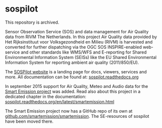 sospilot
========
This repository is archived.

Sensor Observation Service (SOS) and data management for Air Quality data from RIVM The Netherlands.
In this project Air Quality data provided by Het Rijksinstituut voor Volksgezondheid en Milieu (RIVM)
is harvested and converted for further dispatching via the OGC SOS INSPIRE-enabled web-service and
other standards like WMS/WFS and E-reporting for Shared Environmental Information System (SEISs) like
the EU Shared Environmental Information System for reporting ambient air quality (2011/850/EU). 

The [SOSPilot website](http://sensors.geonovum.nl) is a landing page for docs, viewers, services and more.
All documentation can be found at: [sospilot.readthedocs.org](http://sospilot.readthedocs.org)

In september 2015 support for Air Quality, Meteo and Audio data for 
the [Smart Emission project](http://smartemission.nl)
was added. Read also about this project in a dedicated chapter in the 
documentation: [sospilot.readthedocs.org/en/latest/smartemission.html](http://sospilot.readthedocs.org/en/latest/smartemission.html)

The Smart Emission project now has a GitHub repo of its own at
[github.com/smartemission/smartemission](https://github.com/smartemission/smartemission). The SE-resources of sospilot
have been moved there.

